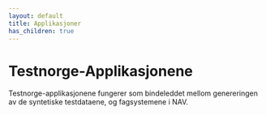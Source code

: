```yaml
---
layout: default
title: Applikasjoner
has_children: true
---
```


# Testnorge-Applikasjonene
Testnorge-applikasjonene fungerer som bindeleddet mellom genereringen av de syntetiske testdataene, og fagsystemene i NAV.

[1]: https://confluence.adeo.no/pages/viewpage.action?pageId=284017291
